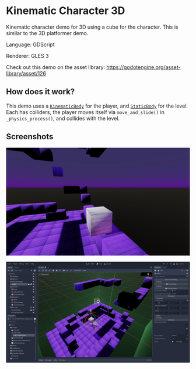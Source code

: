 # Kinematic Character 3D

Kinematic character demo for 3D using a cube for the character.
This is similar to the 3D platformer demo.

Language: GDScript

Renderer: GLES 3

Check out this demo on the asset library: https://godotengine.org/asset-library/asset/126

## How does it work?

This demo uses a [`KinematicBody`](https://docs.godotengine.org/en/latest/classes/class_kinematicbody.html)
for the player, and [`StaticBody`](https://docs.godotengine.org/en/latest/classes/class_staticbody.html)
for the level. Each has colliders, the player moves itself via
`move_and_slide()` in `_physics_process()`, and collides with the level.

## Screenshots

![Screenshot](screenshots/ingame.png)

![Screenshot](screenshots/editor.png)
